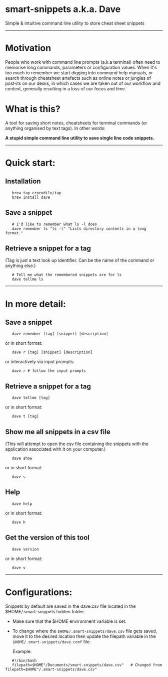 smart-snippets a.k.a. Dave
===================
Simple &amp; intuitive command line utility to store cheat sheet snippets
- - - - 

# Motivation #
People who work with command line prompts (a.k.a terminal) often need to memorise long commands, parameters or configuration values. When it's too much to remember we start digging into command help manuals, or search through cheatsheet artefacts such as online notes or jungles of post-its on our desks, in which cases we are taken out of our workflow and context, generally resulting in a loss of our focus and time.

# What is this? #
A tool for saving short notes, cheatsheets for terminal commands (or anything organised by text tags). In other words:

**A stupid simple command line utility to save single line code snippets.**

- - - - 
# Quick start: #
## Installation ##
```shell
   brew tap crocodile/tap
   brew install dave
```
## Save a snippet ##
```shell
   # I'd like to remember what ls -l does
   dave remember ls "ls -l" "Lists directory contents in a long format."
```
## Retrieve a snippet for a tag ##
(Tag is just a text look up identifier. Can be the name of the command or anything else.)
```shell
   # Tell me what the remembered snippets are for ls
   dave tellme ls
```
- - - - 
# In more detail: #
## Save a snippet ##
```shell
   dave remember [tag] [snippet] [description]
```
   or in short format:
```shell
   dave r [tag] [snippet] [description]
```
   or interactively via input prompts:
```shell
   dave r # follow the input prompts
```
## Retrieve a snippet for a tag ##
```shell
   dave tellme [tag]
```
   or in short format:
```shell
   dave t [tag]
```

## Show me all snippets in a csv file ##
(This will attempt to open the csv file containing the snippets with the application associated with it on your computer.)
```shell
   dave show
```
   or in short format:
```shell
   dave s
```

## Help ##
```shell
   dave help
```   
   or in short format:
```shell
   dave h
```      
## Get the version of this tool ##
```shell
   dave version
```
   or in short format:
```shell
   dave v
```

----

# Configurations: #
Snippets by default are saved in the dave.csv file located in the $HOME/.smart-snippets hidden folder. 

- Make sure that the $HOME environment variable is set.
- To change where the `$HOME/.smart-snippets/dave.csv` file gets saved, move it to the desired location then update the filepath variable in the `$HOME/.smart-snippets/dave.conf` file. 

   Example:

```shell
   #!/bin/bash
   filepath=$HOME"/Documents/smart-snippets/dave.csv"   # Changed from filepath=$HOME"/.smart-snippets/dave.csv"
```
